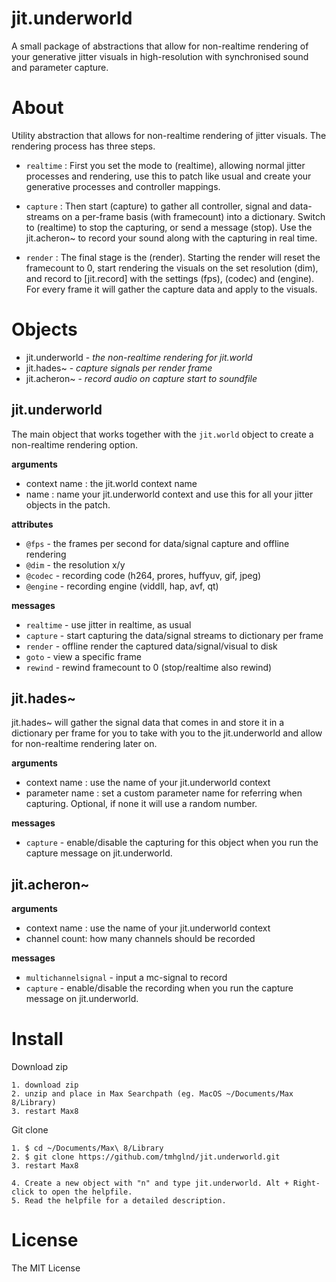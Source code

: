 # jit.underworld

A small package of abstractions that allow for non-realtime rendering of your generative jitter visuals in high-resolution with synchronised sound and parameter capture.

# About

Utility abstraction that allows for non-realtime rendering of jitter visuals. The rendering process has three steps. 

- `realtime` : First you set the mode to (realtime), allowing normal jitter processes and rendering, use this to patch like usual and create your generative processes and controller mappings. 

- `capture` : Then start (capture) to gather all controller, signal and data-streams on a per-frame basis (with framecount) into a dictionary. Switch to (realtime) to stop the capturing, or send a message (stop). Use the jit.acheron~ to record your sound along with the capturing in real time.

- `render` : The final stage is the (render). Starting the render will reset the framecount to 0, start rendering the visuals on the set resolution (dim), and record to [jit.record] with the settings (fps), (codec) and (engine). For every frame it will gather the capture data and apply to the visuals.

# Objects

- jit.underworld - *the non-realtime rendering for jit.world*
- jit.hades~ - *capture signals per render frame*
- jit.acheron~ - *record audio on capture start to soundfile*

## jit.underworld

The main object that works together with the `jit.world` object to create a non-realtime rendering option.

**arguments**
- context name : the jit.world context name
- name : name your jit.underworld context and use this for all your jitter objects in the patch.

**attributes**
- `@fps` - the frames per second for data/signal capture and offline rendering
- `@dim` - the resolution x/y
- `@codec` - recording code (h264, prores, huffyuv, gif, jpeg)
- `@engine` - recording engine (viddll, hap, avf, qt)

**messages**
- `realtime` - use jitter in realtime, as usual
- `capture` - start capturing the data/signal streams to dictionary per frame
- `render` - offline render the captured data/signal/visual to disk
- `goto` - view a specific frame
- `rewind` - rewind framecount to 0 (stop/realtime also rewind)

## jit.hades~

jit.hades~ will gather the signal data that comes in and store it in a dictionary per frame for you to take with you to the jit.underworld and allow for non-realtime rendering later on.

**arguments**
- context name : use the name of your jit.underworld context
- parameter name : set a custom parameter name for referring when capturing. Optional, if none it will use a random number.

**messages**
- `capture` - enable/disable the capturing for this object when you run the capture message on jit.underworld.

## jit.acheron~

**arguments**
- context name : use the name of your jit.underworld context
- channel count: how many channels should be recorded

**messages**
- `multichannelsignal` - input a mc-signal to record
- `capture` - enable/disable the recording when you run the capture message on jit.underworld.

# Install

Download zip
```
1. download zip
2. unzip and place in Max Searchpath (eg. MacOS ~/Documents/Max 8/Library)
3. restart Max8
```
Git clone
```
1. $ cd ~/Documents/Max\ 8/Library
2. $ git clone https://github.com/tmhglnd/jit.underworld.git
3. restart Max8
```
```
4. Create a new object with "n" and type jit.underworld. Alt + Right-click to open the helpfile.
5. Read the helpfile for a detailed description.
```

# License

The MIT License
